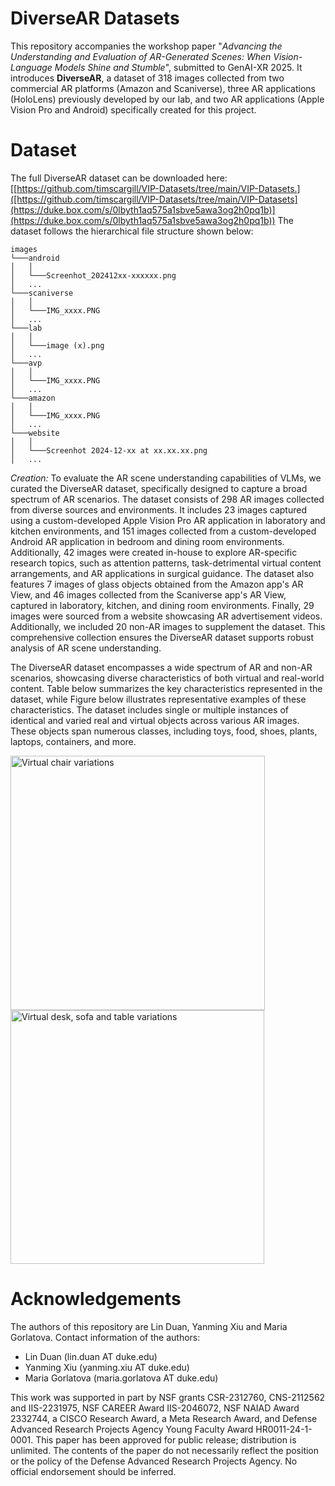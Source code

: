 # DiverseAR Datasets
This repository accompanies the workshop paper "_Advancing the Understanding and Evaluation of AR-Generated Scenes: When Vision-Language Models Shine and Stumble_", submitted to GenAI-XR 2025. It introduces **DiverseAR**, a dataset of 318 images collected from two commercial AR platforms (Amazon and Scaniverse), three AR applications (HoloLens) previously developed by our lab, and two AR applications (Apple Vision Pro and Android) specifically created for this project. 

# Dataset
The full DiverseAR dataset can be downloaded here: [[https://github.com/timscargill/VIP-Datasets/tree/main/VIP-Datasets.]([https://github.com/timscargill/VIP-Datasets/tree/main/VIP-Datasets](https://duke.box.com/s/0lbyth1aq575a1sbve5awa3og2h0pq1b)](https://duke.box.com/s/0lbyth1aq575a1sbve5awa3og2h0pq1b)) The dataset follows the hierarchical file structure shown below:
```
images
└───android
│   │
│   └───Screenhot_202412xx-xxxxxx.png
│   ...
└───scaniverse
│   │
│   └───IMG_xxxx.PNG
│   ...
└───lab
│   │
│   └───image (x).png
│   ...
└───avp
│   │
│   └───IMG_xxxx.PNG
│   ...
└───amazon
│   │
│   └───IMG_xxxx.PNG
│   ...
└───website
│   │
│   └───Screenhot 2024-12-xx at xx.xx.xx.png
│   ...
```

_Creation:_ To evaluate the AR scene understanding capabilities of VLMs, we curated the DiverseAR dataset, specifically designed to capture a broad spectrum of AR scenarios. The dataset consists of 298 AR images collected from diverse sources and environments. It includes 23 images captured using a custom-developed Apple Vision Pro AR application in laboratory and kitchen environments, and 151 images collected from a custom-developed Android AR application in bedroom and dining room environments. Additionally, 42 images were created in-house to explore AR-specific research topics, such as attention patterns, task-detrimental virtual content arrangements, and AR applications in surgical guidance. The dataset also features 7 images of glass objects obtained from the Amazon app's AR View, and 46 images collected from the Scaniverse app's AR View, captured in laboratory, kitchen, and dining room environments. Finally, 29 images were sourced from a website showcasing AR advertisement videos. Additionally, we included 20 non-AR images to supplement the dataset. This comprehensive collection ensures the DiverseAR dataset supports robust analysis of AR scene understanding. 

The DiverseAR dataset encompasses a wide spectrum of AR and non-AR scenarios, showcasing diverse characteristics of both virtual and real-world content. Table below summarizes the key characteristics represented in the dataset, while Figure below illustrates representative examples of these characteristics. The dataset includes single or multiple instances of identical and varied real and virtual objects across various AR images. These objects span numerous classes, including toys, food, shoes, plants, laptops, containers, and more.

<img width="407" alt="Virtual chair variations" src="https://github.com/timscargill/VIP-Datasets/assets/62528878/2fd88f30-10ec-4ff6-99b5-6faf5b1ec932"><img width="406" alt="Virtual desk, sofa and table variations" src="https://github.com/timscargill/VIP-Datasets/assets/62528878/89b54594-5f40-46ec-9364-3010764a9272">

# Acknowledgements 

The authors of this repository are Lin Duan, Yanming Xiu and Maria Gorlatova. Contact information of the authors:

* Lin Duan (lin.duan AT duke.edu)
* Yanming Xiu (yanming.xiu AT duke.edu)
* Maria Gorlatova (maria.gorlatova AT duke.edu)

This work was supported in part by NSF grants CSR-2312760, CNS-2112562 and IIS-2231975, NSF CAREER Award IIS-2046072, NSF NAIAD Award 2332744, a CISCO Research Award, a Meta Research Award, and Defense Advanced Research Projects Agency Young Faculty Award HR0011-24-1-0001. This paper has been approved for public release; distribution is unlimited. The contents of the paper do not necessarily reflect the position or the policy of the Defense Advanced Research Projects Agency. No official endorsement should be inferred.
 


